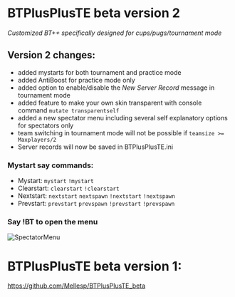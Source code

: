 # BTPlusPlusTE beta version 2
*Customized BT++ specifically designed for cups/pugs/tournament mode*
## Version 2 changes:
- added mystarts for both tournament and practice mode
- added AntiBoost for practice mode only
- added option to enable/disable the *New Server Record* message in tournament mode
- added feature to make your own skin transparent with console command `mutate transparentself`
- added a new spectator menu including several self explanatory options for spectators only
- team switching in tournament mode will not be possible if `teamsize >= Maxplayers/2`
- Server records will now be saved in BTPlusPlusTE.ini


### Mystart say commands:

- Mystart: `mystart` `!mystart`
- Clearstart: `clearstart` `!clearstart`
- Nextstart: `nextstart` `nextspawn` `!nextstart` `!nextspawn`
- Prevstart: `prevstart` `prevspawn` `!prevstart` `!prevspawn`


### Say !BT to open the menu
![SpectatorMenu](https://cdn.discordapp.com/attachments/710812298847060002/834525687141892126/unknown.png)



# BTPlusPlusTE beta version 1:
https://github.com/Mellesp/BTPlusPlusTE_beta
